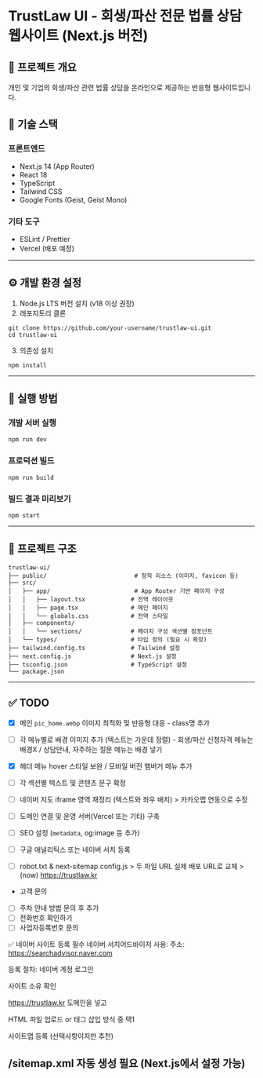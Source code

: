 # TrustLaw UI - 회생/파산 전문 법률 상담 웹사이트 (Next.js 버전)

## 📝 프로젝트 개요
개인 및 기업의 회생/파산 관련 법률 상담을 온라인으로 제공하는 반응형 웹사이트입니다.

## 🚀 기술 스택

### 프론트엔드
- Next.js 14 (App Router)
- React 18
- TypeScript
- Tailwind CSS
- Google Fonts (Geist, Geist Mono)

### 기타 도구
- ESLint / Prettier
- Vercel (배포 예정)

---

## ⚙️ 개발 환경 설정

1. Node.js LTS 버전 설치 (v18 이상 권장)
2. 레포지토리 클론

```
git clone https://github.com/your-username/trustlaw-ui.git
cd trustlaw-ui
```

3. 의존성 설치

```
npm install
```

---

## 🧪 실행 방법

### 개발 서버 실행
```
npm run dev
```

### 프로덕션 빌드
```
npm run build
```

### 빌드 결과 미리보기
```
npm start
```

---

## 📁 프로젝트 구조

```
trustlaw-ui/
├── public/                         # 정적 리소스 (이미지, favicon 등)
├── src/
│   ├── app/                        # App Router 기반 페이지 구성
│   │   ├── layout.tsx             # 전역 레이아웃
│   │   ├── page.tsx               # 메인 페이지
│   │   └── globals.css            # 전역 스타일
│   ├── components/
│   │   └── sections/              # 페이지 구성 섹션별 컴포넌트
│   └── types/                     # 타입 정의 (필요 시 확장)
├── tailwind.config.ts             # Tailwind 설정
├── next.config.js                 # Next.js 설정
├── tsconfig.json                  # TypeScript 설정
└── package.json
```

---

## ✅ TODO

- [x] 메인 `pic_home.webp` 이미지 최적화 및 반응형 대응 - class명 추가
- [ ] 각 메뉴별로 배경 이미지 추가 (텍스트는 가운데 정렬) - 회생/파산 신청자격 메뉴는 배경X / 상담안내, 자주하는 질문 메뉴는 배경 넣기
- [x] 헤더 메뉴 hover 스타일 보완 / 모바일 버전 햄버거 메뉴 추가
- [ ] 각 섹션별 텍스트 및 콘텐츠 문구 확정
- [ ] 네이버 지도 iframe 영역 재정리 (텍스트와 좌우 배치) > 카카오맵 연동으로 수정

- [ ] 도메인 연결 및 운영 서버(Vercel 또는 기타) 구축
- [ ] SEO 설정 (`metadata`, og:image 등 추가)
- [ ] 구글 애널리틱스 또는 네이버 서치 등록
- [ ] robot.txt & next-sitemap.config.js > 두 파일 URL 실제 배포 URL로 교체 > (now) https://trustlaw.kr

* 고객 문의
- [ ] 주차 안내 방법 문의 후 추가
- [ ] 전화번호 확인하기
- [ ] 사업자등록번호 문의

✅ 네이버 사이트 등록 필수
네이버 서치어드바이저 사용:
주소: https://searchadvisor.naver.com

등록 절차:
네이버 계정 로그인

사이트 소유 확인

https://trustlaw.kr 도메인을 넣고

HTML 파일 업로드 or <meta> 태그 삽입 방식 중 택1

사이트맵 등록 (선택사항이지만 추천)

/sitemap.xml 자동 생성 필요 (Next.js에서 설정 가능)
---
